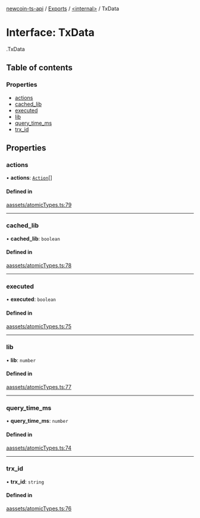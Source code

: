 [newcoin-ts-api](../README.md) / [Exports](../modules.md) / [<internal\>](../modules/internal_.md) / TxData

# Interface: TxData

[<internal>](../modules/internal_.md).TxData

## Table of contents

### Properties

- [actions](internal_.TxData.md#actions)
- [cached\_lib](internal_.TxData.md#cached_lib)
- [executed](internal_.TxData.md#executed)
- [lib](internal_.TxData.md#lib)
- [query\_time\_ms](internal_.TxData.md#query_time_ms)
- [trx\_id](internal_.TxData.md#trx_id)

## Properties

### actions

• **actions**: [`Action`](internal_.Action.md)[]

#### Defined in

[aassets/atomicTypes.ts:79](https://github.com/newfound8ion/newcoin-sdk/blob/2d95cfa/src/aassets/atomicTypes.ts#L79)

___

### cached\_lib

• **cached\_lib**: `boolean`

#### Defined in

[aassets/atomicTypes.ts:78](https://github.com/newfound8ion/newcoin-sdk/blob/2d95cfa/src/aassets/atomicTypes.ts#L78)

___

### executed

• **executed**: `boolean`

#### Defined in

[aassets/atomicTypes.ts:75](https://github.com/newfound8ion/newcoin-sdk/blob/2d95cfa/src/aassets/atomicTypes.ts#L75)

___

### lib

• **lib**: `number`

#### Defined in

[aassets/atomicTypes.ts:77](https://github.com/newfound8ion/newcoin-sdk/blob/2d95cfa/src/aassets/atomicTypes.ts#L77)

___

### query\_time\_ms

• **query\_time\_ms**: `number`

#### Defined in

[aassets/atomicTypes.ts:74](https://github.com/newfound8ion/newcoin-sdk/blob/2d95cfa/src/aassets/atomicTypes.ts#L74)

___

### trx\_id

• **trx\_id**: `string`

#### Defined in

[aassets/atomicTypes.ts:76](https://github.com/newfound8ion/newcoin-sdk/blob/2d95cfa/src/aassets/atomicTypes.ts#L76)
